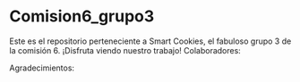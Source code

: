 # Comision6_grupo3
Este es el repositorio perteneciente a Smart Cookies, el fabuloso grupo 3 de la comisión 6. ¡Disfruta viendo nuestro trabajo!
Colaboradores:

Agradecimientos: